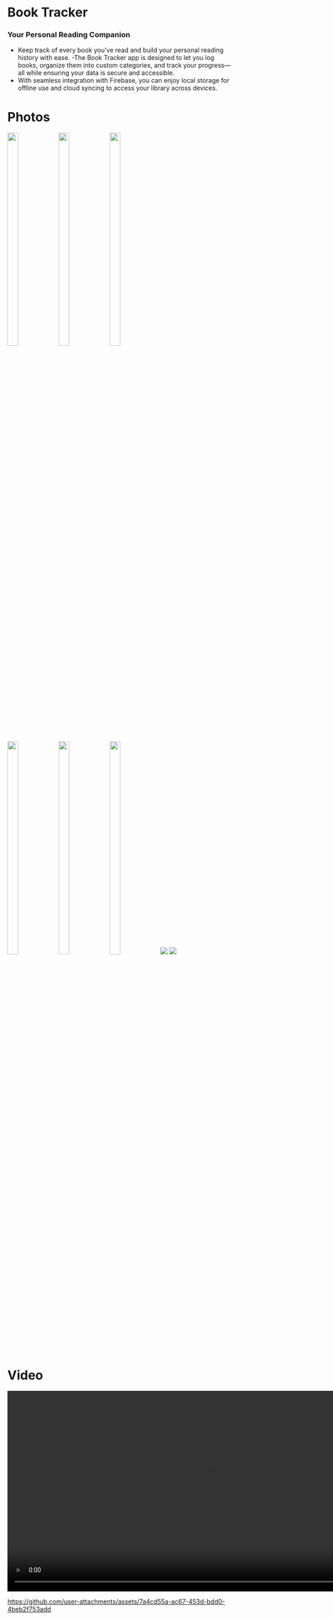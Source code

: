 # Book Tracker

### Your Personal Reading Companion
- Keep track of every book you’ve read and build your personal reading history with ease. 
-The Book Tracker app is designed to let you log books, organize them into custom categories, and track your progress—all while ensuring your data is secure and accessible.
- With seamless integration with Firebase, you can enjoy local storage for offline use and cloud syncing to access your library across devices.


# Photos
<img src = "https://github.com/user-attachments/assets/073ac27e-0f26-4872-9ea7-3143a9c0ad13"  height=35% width=22%  />
<img src = "https://github.com/user-attachments/assets/6d835ffb-639e-4979-a74b-c8e8e7643f89"  height=35% width=22%  />
<img src = "https://github.com/user-attachments/assets/1f10b547-beb3-4078-a3e1-c6169fd4d752"  height=35% width=22%  />
</br>
<img src = "https://github.com/user-attachments/assets/02b94018-094d-42e5-ad8f-485590a3ad45"  height=35% width=22%  />
<img src = "https://github.com/user-attachments/assets/cbfa05b4-715b-4f82-82c5-66ae6a609386"  height=35% width=22%  />
<img src = "https://github.com/user-attachments/assets/ec530a47-570f-48b8-aa0f-cbd8499bf1a4"  height=35% width=22%  />

<img src = "https://github.com/user-attachments/assets/03de3ad7-ddcc-4256-b8f8-8015ff093fe9" >
<img src = "https://github.com/user-attachments/assets/f19865fc-2584-44ef-a9ee-c1df387d49ac" >

# Video

<div align="center">

  <video height="450" src= "https://github.com/user-attachments/assets/af93e96c-e8c5-46e4-84fb-5fedf4491eb5" />
</div>

https://github.com/user-attachments/assets/7a4cd55a-ac67-453d-bdd0-4beb2f753add
